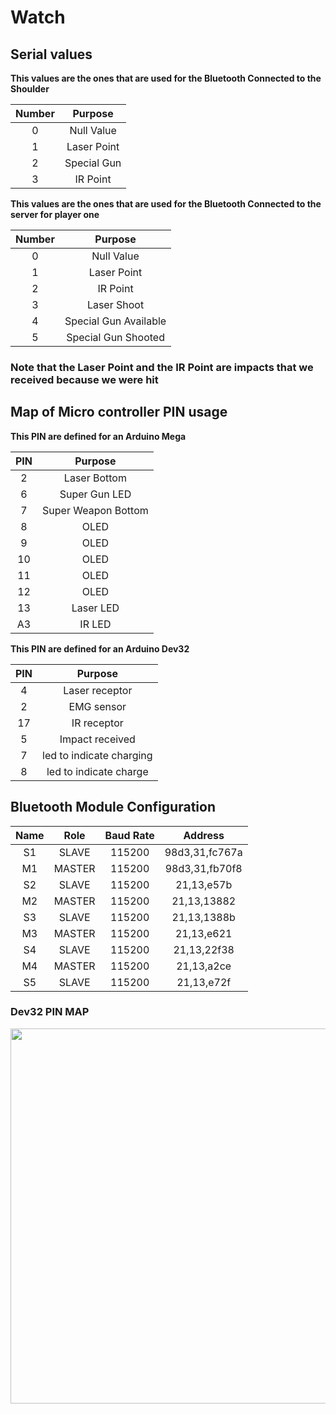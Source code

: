 # Watch

## Serial values

**This values are the ones that are used for the Bluetooth Connected to the Shoulder**

Number |   Purpose
:----: | :---------:
  0    | Null Value
  1    | Laser Point
  2    | Special Gun
  3    |  IR Point

**This values are the ones that are used for the Bluetooth Connected to the server for player one**

Number |        Purpose
:----: | :-------------------:
  0    |      Null Value
  1    |      Laser Point
  2    |       IR Point
  3    |      Laser Shoot
  4    | Special Gun Available
  5    |  Special Gun Shooted

### Note that the Laser Point and the IR Point are impacts that we received because we were hit

## Map of Micro controller PIN usage

**This PIN are defined for an Arduino Mega**

PIN |       Purpose
:-: | :-----------------:
 2  |    Laser Bottom
 6  |    Super Gun LED
 7  | Super Weapon Bottom
 8  |        OLED
 9  |        OLED
10  |        OLED
11  |        OLED
12  |        OLED
13  |      Laser LED
A3  |       IR LED

**This PIN are defined for an Arduino Dev32**

PIN |         Purpose
:-: | :----------------------:
 4  |      Laser receptor
 2  |        EMG sensor
17  |       IR receptor
 5  |     Impact received
 7  | led to indicate charging
 8  |  led to indicate charge

## Bluetooth Module Configuration

Name |  Role  | Baud Rate |    Address
:--: | :----: | :-------: | :------------:
 S1  | SLAVE  |  115200   | 98d3,31,fc767a
 M1  | MASTER |  115200   | 98d3,31,fb70f8
 S2  | SLAVE  |  115200   |   21,13,e57b
 M2  | MASTER |  115200   |  21,13,13882
 S3  | SLAVE  |  115200   |  21,13,1388b
 M3  | MASTER |  115200   |   21,13,e621
 S4  | SLAVE  |  115200   |  21,13,22f38
 M4  | MASTER |  115200   |   21,13,a2ce
 S5  | SLAVE  |  115200   |   21,13,e72f
 
 ### Dev32 PIN MAP

<img src="https://github.com/totovr/SuperHuman/blob/master/Images/esp32_pinmap.png" width="600">


